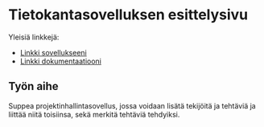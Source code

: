 # Tietokantasovelluksen esittelysivu

Yleisiä linkkejä:

* [Linkki sovellukseeni](madufva.users.cs.helsinki.fi/tsoha)
* [Linkki dokumentaatiooni](doc/dokumentaatio.pdf)

## Työn aihe

Suppea projektinhallintasovellus, jossa voidaan lisätä tekijöitä ja tehtäviä ja liittää niitä toisiinsa,
sekä merkitä tehtäviä tehdyiksi.
